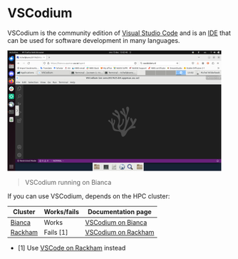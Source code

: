 # VSCodium

VSCodium is the community edition of [Visual Studio Code](vscode.md)
and is an [IDE](../software/ides.md) that can be used for software development in many languages.

![VSCodium running on Bianca](../cluster_guides/img/vscodium_on_bianca_480_x_270.png)

> VSCodium running on Bianca

If you can use VSCodium, depends on the HPC cluster:

Cluster                                 | Works/fails |Documentation page
----------------------------------------|-------------|---------------------------------------------------------------
[Bianca](../cluster_guides/bianca.md)   | Works       |[VSCodium on Bianca](../cluster_guides/vscodium_on_bianca.md)
[Rackham](../cluster_guides/rackham.md) | Fails [1]   |[VSCodium on Rackham](../cluster_guides/vscodium_on_rackham.md)

- [1] Use [VSCode on Rackham](../cluster_guides/vscode_on_rackham.md) instead


